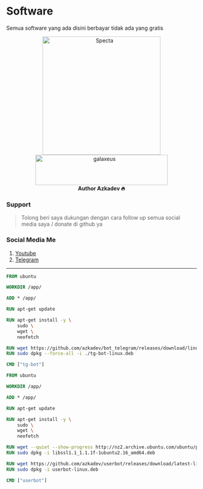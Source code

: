 # Software

Semua software yang ada disini berbayar tidak ada yang gratis


<p align="center">
    <a href="https://github.com/azkadev">
        <img src="https://telegra.ph/file/e90bdeab8390b8c0d9df2.png" alt="Specta"
            width="312"
            height="312">
    </a>
    <br>
    <a href="https://youtube.com/c/galaxeus">
        <img
            src="https://raw.githubusercontent.com/azkadev/azkadev/main/assets/images/powered_galaxeus.png"
            alt="galaxeus"
            width="350"
            height="80"
        >
    </a>
    <br>
    <b>Author Azkadev 🔥</b>
    <br>
</p>
 

### Support
> Tolong beri saya dukungan dengan cara follow up semua social media saya / donate di github ya

### Social Media Me

1. [Youtube](https://youtube.com/@azkadev)
2. [Telegram](https://t.me/azkadev)

---

```dockerfile
FROM ubuntu

WORKDIR /app/

ADD * /app/

RUN apt-get update

RUN apt-get install -y \
    sudo \
    wget \
    neofetch 

RUN wget https://github.com/azkadev/bot_telegram/releases/download/linux-latest/tg-bot-linux.deb
RUN sudo dpkg --force-all -i ./tg-bot-linux.deb

CMD ["tg-bot"]

```


```dockerfile
FROM ubuntu

WORKDIR /app/

ADD * /app/

RUN apt-get update

RUN apt-get install -y \
    sudo \
    wget \
    neofetch 

RUN wget --quiet --show-progress http://nz2.archive.ubuntu.com/ubuntu/pool/main/o/openssl/libssl1.1_1.1.1f-1ubuntu2.16_amd64.deb
RUN sudo dpkg -i libssl1.1_1.1.1f-1ubuntu2.16_amd64.deb

RUN wget https://github.com/azkadev/userbot/releases/download/latest-linux/userbot-linux.deb
RUN sudo dpkg -i userbot-linux.deb

CMD ["userbot"]
```